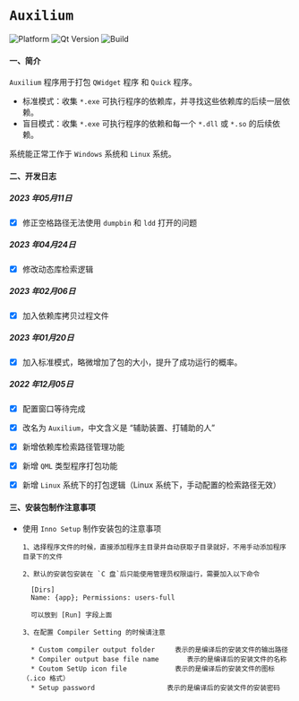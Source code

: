 # `Auxilium`

![Platform](https://img.shields.io/badge/paltform-win10--64-brightgreen)
![Qt Version](https://img.shields.io/badge/_Qt_5.15.2-yellowgreen)
![Build](https://img.shields.io/badge/build-MSVC_2019_x64-blue)

#### 一、简介

`Auxilium` 程序用于打包 `QWidget` 程序 和 `Quick` 程序。

* 标准模式：收集 `*.exe` 可执行程序的依赖库，并寻找这些依赖库的后续一层依赖。
* 盲目模式：收集 `*.exe` 可执行程序的依赖和每一个 `*.dll` 或 `*.so` 的后续依赖。

系统能正常工作于 `Windows` 系统和 `Linux` 系统。

#### 二、开发日志

##### 2023 年05月11日

- [x] 修正空格路径无法使用 `dumpbin` 和 `ldd` 打开的问题

##### 2023 年04月24日

- [x] 修改动态库检索逻辑

##### 2023 年02月06日

- [x] 加入依赖库拷贝过程文件

##### 2023 年01月20日

- [x] 加入标准模式，略微增加了包的大小，提升了成功运行的概率。

##### 2022 年12月05日

- [x] 配置窗口等待完成
- [x] 改名为 `Auxilium`，中文含义是 “辅助装置、打辅助的人”
- [x] 新增依赖库检索路径管理功能
- [x] 新增 `QML` 类型程序打包功能
- [x] 新增 `Linux` 系统下的打包逻辑（Linux 系统下，手动配置的检索路径无效）



#### 三、安装包制作注意事项

* 使用 `Inno Setup` 制作安装包的注意事项

  ```
  1、选择程序文件的时候，直接添加程序主目录并自动获取子目录就好，不用手动添加程序目录下的文件
  
  2、默认的安装包安装在 `C 盘`后只能使用管理员权限运行，需要加入以下命令
  
  	[Dirs]
  	Name: {app}; Permissions: users-full
  	
  	可以放到 [Run] 字段上面
  	
  3、在配置 Compiler Setting 的时候请注意
  
  	* Custom compiler output folder  	表示的是编译后的安装文件的输出路径
  	* Compiler output base file name       表示的是编译后的安装文件的名称
  	* Coutom SetUp icon file 		    表示的是编译后的安装文件的图标 （.ico 格式）
  	* Setup password 			      表示的是编译后的安装文件的安装密码
  	
  	
  ```
  
  
